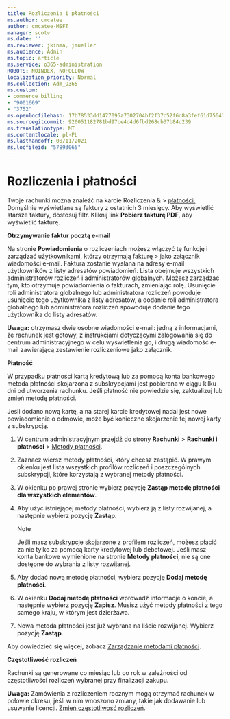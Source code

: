 ```yaml
---
title: Rozliczenia i płatności
ms.author: cmcatee
author: cmcatee-MSFT
manager: scotv
ms.date: ''
ms.reviewer: jkinma, jmueller
ms.audience: Admin
ms.topic: article
ms.service: o365-administration
ROBOTS: NOINDEX, NOFOLLOW
localization_priority: Normal
ms.collection: Adm_O365
ms.custom:
- commerce_billing
- "9001669"
- "3752"
ms.openlocfilehash: 17b78533dd1477095a7302704bf2f37c52f6d8a3fef61d756413ce51cc5f200f
ms.sourcegitcommit: 920051182781bd97ce4d4d6fbd268cb37b84d239
ms.translationtype: MT
ms.contentlocale: pl-PL
ms.lasthandoff: 08/11/2021
ms.locfileid: "57893065"
---
```

# <a name="billing-and-payment"></a>Rozliczenia i płatności

Twoje rachunki można znaleźć na karcie Rozliczenia &  >  [płatności.](https://go.microsoft.com/fwlink/p/?linkid=848039)  Domyślnie wyświetlane są faktury z ostatnich 3 miesięcy.  Aby wyświetlić starsze faktury, dostosuj filtr.  Kliknij link **Pobierz fakturę PDF,** aby wyświetlić fakturę.

**Otrzymywanie faktur pocztą e-mail**

Na stronie **Powiadomienia** o rozliczeniach możesz włączyć tę funkcję i zarządzać użytkownikami, którzy otrzymają fakturę  >  [](https://go.microsoft.com/fwlink/p/?linkid=853212) jako załącznik wiadomości e-mail.  Faktura zostanie wysłana na adresy e-mail użytkowników z listy adresatów powiadomień. Lista obejmuje wszystkich administratorów rozliczeń i administratorów globalnych.  Możesz zarządzać tym, kto otrzymuje powiadomienia o fakturach, zmieniając rolę.  Usunięcie roli administratora globalnego lub administratora rozliczeń powoduje usunięcie tego użytkownika z listy adresatów, a dodanie roli administratora globalnego lub administratora rozliczeń spowoduje dodanie tego użytkownika do listy adresatów.

**Uwaga:** otrzymasz dwie osobne wiadomości e-mail: jedną z informacjami, że rachunek jest gotowy, z instrukcjami dotyczącymi zalogowania się do centrum administracyjnego w celu wyświetlenia go, i drugą wiadomość e-mail zawierającą zestawienie rozliczeniowe jako załącznik.

**Płatność**

W przypadku płatności kartą kredytową lub za pomocą konta bankowego metoda płatności skojarzona z subskrypcjami jest pobierana w ciągu kilku dni od utworzenia rachunku. Jeśli płatność nie powiedzie się, zaktualizuj lub zmień metodę płatności.

Jeśli dodano nową kartę, a na starej karcie kredytowej nadal jest nowe powiadomienie o odmowie, może być konieczne skojarzenie tej nowej karty z subskrypcją.

1. W centrum administracyjnym przejdź do strony **Rachunki** > **Rachunki i płatności** > [Metody płatności](https://go.microsoft.com/fwlink/p/?linkid=2018806).

2. Zaznacz wiersz metody płatności, który chcesz zastąpić. W prawym okienku jest lista wszystkich profilów rozliczeń i poszczególnych subskrypcji, które korzystają z wybranej metody płatności.

3. W okienku po prawej stronie wybierz pozycję **Zastąp metodę płatności dla wszystkich elementów**.

4. Aby użyć istniejącej metody płatności, wybierz ją z listy rozwijanej, a następnie wybierz pozycję **Zastąp**.

    > [!NOTE]
    > Jeśli masz subskrypcje skojarzone z profilem rozliczeń, możesz płacić za nie tylko za pomocą karty kredytowej lub debetowej. Jeśli masz konta bankowe wymienione na stronie **Metody płatności**, nie są one dostępne do wybrania z listy rozwijanej.

5. Aby dodać nową metodę płatności, wybierz pozycję **Dodaj metodę płatności**.

6. W okienku **Dodaj metodę płatności** wprowadź informacje o koncie, a następnie wybierz pozycję **Zapisz**. Musisz użyć metody płatności z tego samego kraju, w którym jest dzierżawa.

7. Nowa metoda płatności jest już wybrana na liście rozwijanej. Wybierz pozycję **Zastąp**.

Aby dowiedzieć się więcej, zobacz [Zarządzanie metodami płatności](https://docs.microsoft.com/microsoft-365/commerce/billing-and-payments/manage-payment-methods).

**Częstotliwość rozliczeń**

Rachunki są generowane co miesiąc lub co rok w zależności od częstotliwości rozliczeń wybranej przy finalizacji zakupu.  

**Uwaga:** Zamówienia z rozliczeniem rocznym mogą otrzymać rachunek w połowie okresu, jeśli w nim wnoszono zmiany, takie jak dodawanie lub usuwanie licencji. [Zmień częstotliwość rozliczeń](https://docs.microsoft.com/microsoft-365/commerce/billing-and-payments/change-payment-frequency).
